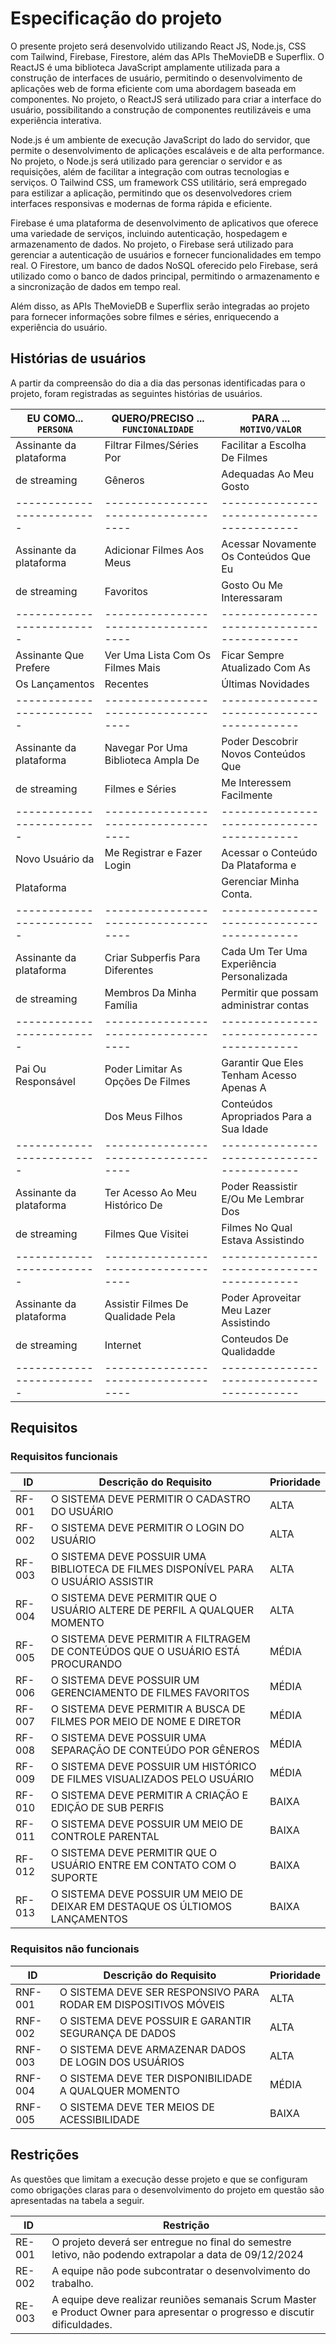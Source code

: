 # Especificação do projeto

O presente projeto será desenvolvido utilizando React JS, Node.js, CSS com Tailwind, Firebase, Firestore, além das APIs TheMovieDB e Superflix. O ReactJS é uma biblioteca JavaScript amplamente utilizada para a construção de interfaces de usuário, permitindo o desenvolvimento de aplicações web de forma eficiente com uma abordagem baseada em componentes. No projeto, o ReactJS será utilizado para criar a interface do usuário, possibilitando a construção de componentes reutilizáveis e uma experiência interativa.

Node.js é um ambiente de execução JavaScript do lado do servidor, que permite o desenvolvimento de aplicações escaláveis e de alta performance. No projeto, o Node.js será utilizado para gerenciar o servidor e as requisições, além de facilitar a integração com outras tecnologias e serviços. O Tailwind CSS, um framework CSS utilitário, será empregado para estilizar a aplicação, permitindo que os desenvolvedores criem interfaces responsivas e modernas de forma rápida e eficiente.

Firebase é uma plataforma de desenvolvimento de aplicativos que oferece uma variedade de serviços, incluindo autenticação, hospedagem e armazenamento de dados. No projeto, o Firebase será utilizado para gerenciar a autenticação de usuários e fornecer funcionalidades em tempo real. O Firestore, um banco de dados NoSQL oferecido pelo Firebase, será utilizado como o banco de dados principal, permitindo o armazenamento e a sincronização de dados em tempo real.

Além disso, as APIs TheMovieDB e Superflix serão integradas ao projeto para fornecer informações sobre filmes e séries, enriquecendo a experiência do usuário.

## Histórias de usuários

A partir da compreensão do dia a dia das personas identificadas para o projeto, foram registradas as seguintes histórias de usuários.


|EU COMO... `PERSONA`     | QUERO/PRECISO ... `FUNCIONALIDADE` |PARA ... `MOTIVO/VALOR`                   |
|-------------------------|------------------------------------|------------------------------------------|
| Assinante da plataforma | Filtrar Filmes/Séries Por          | Facilitar a Escolha De Filmes            |
| de streaming            | Gêneros                            | Adequadas Ao Meu Gosto                   |
|-------------------------|------------------------------------|------------------------------------------|
| Assinante da plataforma | Adicionar Filmes Aos Meus          | Acessar Novamente Os Conteúdos Que Eu    |
| de streaming            | Favoritos                          | Gosto Ou Me Interessaram                 |
|-------------------------|------------------------------------|------------------------------------------|
| Assinante Que Prefere   | Ver Uma Lista Com Os Filmes Mais   | Ficar Sempre Atualizado Com As           |
| Os Lançamentos          | Recentes                           | Últimas Novidades                        |
|-------------------------|------------------------------------|------------------------------------------|
| Assinante da plataforma | Navegar Por Uma Biblioteca Ampla De| Poder Descobrir Novos Conteúdos Que      |
| de streaming            | Filmes e Séries                    | Me Interessem Facilmente                 |
|-------------------------|------------------------------------|------------------------------------------|
| Novo Usuário da         | Me Registrar e Fazer Login         | Acessar o Conteúdo Da Plataforma e       |
| Plataforma              |                                    | Gerenciar Minha Conta.                   |
|-------------------------|------------------------------------|------------------------------------------|
| Assinante da plataforma | Criar Subperfis Para Diferentes    | Cada Um Ter Uma Experiência Personalizada|
| de streaming            | Membros Da Minha Família           | Permitir que possam administrar contas   |
|-------------------------|------------------------------------|------------------------------------------|
| Pai Ou Responsável      | Poder Limitar As Opções De Filmes  | Garantir Que Eles Tenham Acesso Apenas A |
|                         | Dos Meus Filhos                    | Conteúdos Apropriados Para a Sua Idade   |
|-------------------------|------------------------------------|------------------------------------------|
| Assinante da plataforma | Ter Acesso Ao Meu Histórico De     | Poder Reassistir E/Ou Me Lembrar Dos     |
| de streaming            | Filmes Que Visitei                 | Filmes No Qual Estava Assistindo         |
|-------------------------|------------------------------------|------------------------------------------|
| Assinante da plataforma | Assistir Filmes De Qualidade Pela  | Poder Aproveitar Meu Lazer Assistindo    |
| de streaming            | Internet                           | Conteudos De Qualidadde                  |
|-------------------------|------------------------------------|------------------------------------------|

## Requisitos

### Requisitos funcionais

|ID    | Descrição do Requisito  | Prioridade |
|------|-----------------------------------------|----|
|RF-001| O SISTEMA DEVE PERMITIR O CADASTRO DO USUÁRIO | ALTA | 
|RF-002| O SISTEMA DEVE PERMITIR O LOGIN DO USUÁRIO | ALTA |
|RF-003| O SISTEMA DEVE POSSUIR UMA BIBLIOTECA DE FILMES DISPONÍVEL PARA O USUÁRIO ASSISTIR | ALTA |
|RF-004| O SISTEMA DEVE PERMITIR QUE O USUÁRIO ALTERE DE PERFIL A QUALQUER MOMENTO | ALTA |
|RF-005| O SISTEMA DEVE PERMITIR A FILTRAGEM DE CONTEÚDOS QUE O USUÁRIO ESTÁ PROCURANDO | MÉDIA |
|RF-006| O SISTEMA DEVE POSSUIR UM GERENCIAMENTO DE FILMES FAVORITOS | MÉDIA |
|RF-007| O SISTEMA DEVE PERMITIR A BUSCA DE FILMES POR MEIO DE NOME E DIRETOR | MÉDIA |
|RF-008| O SISTEMA DEVE POSSUIR UMA SEPARAÇÃO DE CONTEÚDO POR GÊNEROS | MÉDIA |
|RF-009| O SISTEMA DEVE POSSUIR UM HISTÓRICO DE FILMES VISUALIZADOS PELO USUÁRIO | MÉDIA |
|RF-010| O SISTEMA DEVE PERMITIR A CRIAÇÃO E EDIÇÃO DE SUB PERFIS | BAIXA |
|RF-011| O SISTEMA DEVE POSSUIR UM MEIO DE CONTROLE PARENTAL | BAIXA |
|RF-012| O SISTEMA DEVE PERMITIR QUE O USUÁRIO ENTRE EM CONTATO COM O SUPORTE | BAIXA |
|RF-013| O SISTEMA DEVE POSSUIR UM MEIO DE DEIXAR EM DESTAQUE OS ÚLTIOMOS LANÇAMENTOS | BAIXA |

### Requisitos não funcionais

|ID     | Descrição do Requisito  |Prioridade |
|-------|-------------------------|----|
|RNF-001| O SISTEMA DEVE SER RESPONSIVO PARA RODAR EM DISPOSITIVOS MÓVEIS | ALTA | 
|RNF-002| O SISTEMA DEVE POSSUIR E GARANTIR SEGURANÇA DE DADOS |  ALTA |
|RNF-003| O SISTEMA DEVE ARMAZENAR DADOS DE LOGIN DOS USUÁRIOS |  ALTA | 
|RNF-004| O SISTEMA DEVE TER DISPONIBILIDADE A QUALQUER MOMENTO | MÉDIA | 
|RNF-005| O SISTEMA DEVE TER MEIOS DE ACESSIBILIDADE | BAIXA | 

## Restrições

As questões que limitam a execução desse projeto e que se configuram como obrigações claras para o desenvolvimento do projeto em questão são apresentadas na tabela a seguir.

|ID    | Restrição                                             |
|------|-------------------------------------------------------|
|RE-001| O projeto deverá ser entregue no final do semestre letivo, não podendo extrapolar a data de 09/12/2024 |
|RE-002| A equipe não pode subcontratar o desenvolvimento do trabalho. |
|RE-003| A equipe deve realizar reuniões semanais Scrum Master e Product Owner para apresentar o progresso e discutir dificuldades. |
